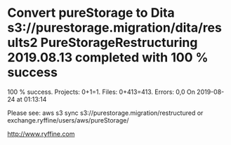 # Convert pureStorage to Dita s3://purestorage.migration/dita/results2 PureStorageRestructuring 2019.08.13 completed with 100 % success

100 % success. Projects: 0+1=1.  Files: 0+413=413. Errors: 0,0  On 2019-08-24 at 01:13:14



Please see: aws s3 sync s3://purestorage.migration/restructured or exchange.ryffine/users/aws/pureStorage/

http://www.ryffine.com

